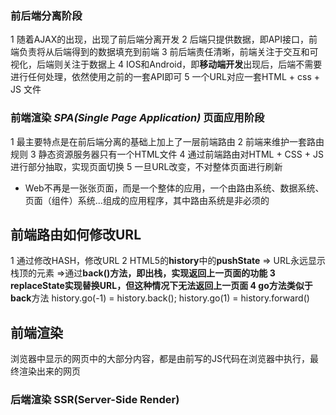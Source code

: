 ### 前后端分离阶段
1 随着AJAX的出现，出现了前后端分离开发
2 后端只提供数据，即API接口，前端负责将从后端得到的数据填充到前端
3 前后端责任清晰，前端关注于交互和可视化，后端则关注于数据上
4 IOS和Android，即**移动端开发**出现后，后端不需要进行任何处理，依然使用之前的一套API即可
5 一个URL对应一套HTML + css + JS 文件
### 前端渲染 _SPA(Single Page Application)_ 页面应用阶段
1 最主要特点是在前后端分离的基础上加上了一层前端路由
2 前端来维护一套路由规则
3 静态资源服务器只有一个HTML文件
4 通过前端路由对HTML + CSS + JS 进行部分抽取，实现页面切换
5 一旦URL改变，不对整体页面进行刷新
* Web不再是一张张页面，而是一个整体的应用，一个由路由系统、数据系统、页面（组件）系统...组成的应用程序，其中路由系统是非必须的
## 前端路由如何修改URL
1 通过修改HASH，修改URL
2 HTML5的**history**中的**pushState** => URL永远显示栈顶的元素 =>通过**back()**方法，即出栈，实现返回上一页面的功能
3 **replaceState**实现替换URL，但这种情况下无法返回上一页面
4 **go**方法类似于**back**方法 history.go(-1) = history.back(); history.go(1) = history.forward() 
## 前端渲染
浏览器中显示的网页中的大部分内容，都是由前写的JS代码在浏览器中执行，最终渲染出来的网页
### 后端渲染 SSR(Server-Side Render)